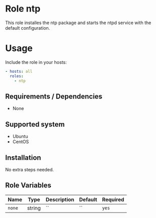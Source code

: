 # Role ntp

This role installes the ntp package and starts the ntpd service with the default configuration.

# Usage

Include the role in your hosts:

```yaml
- hosts: all
  roles:
    - ntp
```

## Requirements / Dependencies

* None

## Supported system

* Ubuntu
* CentOS

## Installation

No extra steps needed.

## Role Variables

|Name|Type|Description|Default|Required|
|----|----|-----------|-------|-------|
`none`|string|``|``|`yes`|
